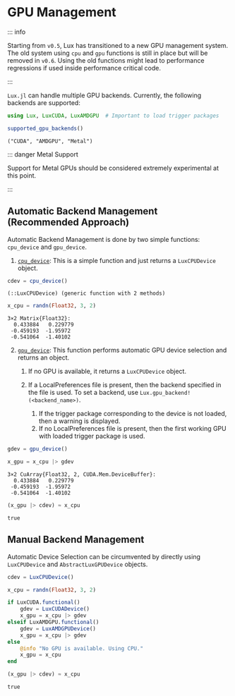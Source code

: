 
<a id='GPU Management'></a>

# GPU Management


::: info


Starting from `v0.5`, Lux has transitioned to a new GPU management system. The old system using `cpu` and `gpu` functions is still in place but will be removed in `v0.6`. Using the  old functions might lead to performance regressions if used inside performance critical  code.


:::


`Lux.jl` can handle multiple GPU backends. Currently, the following backends are supported:


```julia
using Lux, LuxCUDA, LuxAMDGPU  # Important to load trigger packages

supported_gpu_backends()
```


```
("CUDA", "AMDGPU", "Metal")
```


::: danger Metal Support


Support for Metal GPUs should be considered extremely experimental at this point.


:::


<a id='Automatic Backend Management (Recommended Approach)'></a>

## Automatic Backend Management (Recommended Approach)


Automatic Backend Management is done by two simple functions: `cpu_device` and `gpu_device`.


1. [`cpu_device`](../api/LuxDeviceUtils/index#LuxDeviceUtils.cpu_device): This is a simple function and just returns a `LuxCPUDevice` object.


```julia
cdev = cpu_device()
```


```
(::LuxCPUDevice) (generic function with 2 methods)
```


```julia
x_cpu = randn(Float32, 3, 2)
```


```
3×2 Matrix{Float32}:
  0.433884   0.229779
 -0.459193  -1.95972
 -0.541064  -1.40102
```


2. [`gpu_device`](../api/LuxDeviceUtils/index#LuxDeviceUtils.gpu_device): This function performs automatic GPU device selection and returns an object.

    1. If no GPU is available, it returns a `LuxCPUDevice` object.
    2. If a LocalPreferences file is present, then the backend specified in the file is used. To set a backend, use `Lux.gpu_backend!(<backend_name>)`.

        1. If the trigger package corresponding to the device is not loaded, then a warning is displayed.
        2. If no LocalPreferences file is present, then the first working GPU with loaded trigger package is used.


```julia
gdev = gpu_device()

x_gpu = x_cpu |> gdev
```


```
3×2 CuArray{Float32, 2, CUDA.Mem.DeviceBuffer}:
  0.433884   0.229779
 -0.459193  -1.95972
 -0.541064  -1.40102
```


```julia
(x_gpu |> cdev) ≈ x_cpu
```


```
true
```


<a id='Manual Backend Management'></a>

## Manual Backend Management


Automatic Device Selection can be circumvented by directly using `LuxCPUDevice` and `AbstractLuxGPUDevice` objects.


```julia
cdev = LuxCPUDevice()

x_cpu = randn(Float32, 3, 2)

if LuxCUDA.functional()
    gdev = LuxCUDADevice()
    x_gpu = x_cpu |> gdev
elseif LuxAMDGPU.functional()
    gdev = LuxAMDGPUDevice()
    x_gpu = x_cpu |> gdev
else
    @info "No GPU is available. Using CPU."
    x_gpu = x_cpu
end

(x_gpu |> cdev) ≈ x_cpu
```


```
true
```

